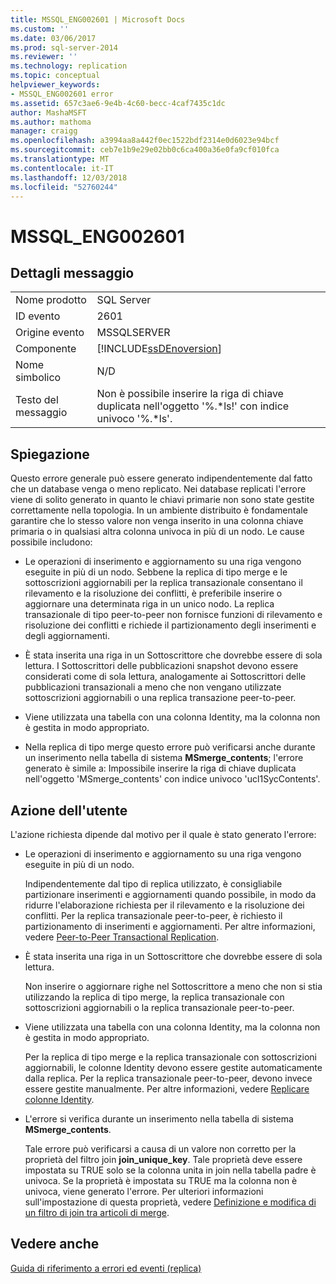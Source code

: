 ```yaml
---
title: MSSQL_ENG002601 | Microsoft Docs
ms.custom: ''
ms.date: 03/06/2017
ms.prod: sql-server-2014
ms.reviewer: ''
ms.technology: replication
ms.topic: conceptual
helpviewer_keywords:
- MSSQL_ENG002601 error
ms.assetid: 657c3ae6-9e4b-4c60-becc-4caf7435c1dc
author: MashaMSFT
ms.author: mathoma
manager: craigg
ms.openlocfilehash: a3994aa8a442f0ec1522bdf2314e0d6023e94bcf
ms.sourcegitcommit: ceb7e1b9e29e02bb0c6ca400a36e0fa9cf010fca
ms.translationtype: MT
ms.contentlocale: it-IT
ms.lasthandoff: 12/03/2018
ms.locfileid: "52760244"
---
```

# <a name="mssqleng002601"></a>MSSQL_ENG002601
    
## <a name="message-details"></a>Dettagli messaggio  
  
|||  
|-|-|  
|Nome prodotto|SQL Server|  
|ID evento|2601|  
|Origine evento|MSSQLSERVER|  
|Componente|[!INCLUDE[ssDEnoversion](../../includes/ssdenoversion-md.md)]|  
|Nome simbolico|N/D|  
|Testo del messaggio|Non è possibile inserire la riga di chiave duplicata nell'oggetto '%.*ls!' con indice univoco '%.\*ls'.|  
  
## <a name="explanation"></a>Spiegazione  
 Questo errore generale può essere generato indipendentemente dal fatto che un database venga o meno replicato. Nei database replicati l'errore viene di solito generato in quanto le chiavi primarie non sono state gestite correttamente nella topologia. In un ambiente distribuito è fondamentale garantire che lo stesso valore non venga inserito in una colonna chiave primaria o in qualsiasi altra colonna univoca in più di un nodo. Le cause possibile includono:  
  
-   Le operazioni di inserimento e aggiornamento su una riga vengono eseguite in più di un nodo. Sebbene la replica di tipo merge e le sottoscrizioni aggiornabili per la replica transazionale consentano il rilevamento e la risoluzione dei conflitti, è preferibile inserire o aggiornare una determinata riga in un unico nodo. La replica transazionale di tipo peer-to-peer non fornisce funzioni di rilevamento e risoluzione dei conflitti e richiede il partizionamento degli inserimenti e degli aggiornamenti.  
  
-   È stata inserita una riga in un Sottoscrittore che dovrebbe essere di sola lettura. I Sottoscrittori delle pubblicazioni snapshot devono essere considerati come di sola lettura, analogamente ai Sottoscrittori delle pubblicazioni transazionali a meno che non vengano utilizzate sottoscrizioni aggiornabili o una replica transazione peer-to-peer.  
  
-   Viene utilizzata una tabella con una colonna Identity, ma la colonna non è gestita in modo appropriato.  
  
-   Nella replica di tipo merge questo errore può verificarsi anche durante un inserimento nella tabella di sistema **MSmerge_contents**; l'errore generato è simile a: Impossibile inserire la riga di chiave duplicata nell'oggetto 'MSmerge_contents' con indice univoco 'ucl1SycContents'.  
  
## <a name="user-action"></a>Azione dell'utente  
 L'azione richiesta dipende dal motivo per il quale è stato generato l'errore:  
  
-   Le operazioni di inserimento e aggiornamento su una riga vengono eseguite in più di un nodo.  
  
     Indipendentemente dal tipo di replica utilizzato, è consigliabile partizionare inserimenti e aggiornamenti quando possibile, in modo da ridurre l'elaborazione richiesta per il rilevamento e la risoluzione dei conflitti. Per la replica transazionale peer-to-peer, è richiesto il partizionamento di inserimenti e aggiornamenti. Per altre informazioni, vedere [Peer-to-Peer Transactional Replication](transactional/peer-to-peer-transactional-replication.md).  
  
-   È stata inserita una riga in un Sottoscrittore che dovrebbe essere di sola lettura.  
  
     Non inserire o aggiornare righe nel Sottoscrittore a meno che non si stia utilizzando la replica di tipo merge, la replica transazionale con sottoscrizioni aggiornabili o la replica transazionale peer-to-peer.  
  
-   Viene utilizzata una tabella con una colonna Identity, ma la colonna non è gestita in modo appropriato.  
  
     Per la replica di tipo merge e la replica transazionale con sottoscrizioni aggiornabili, le colonne Identity devono essere gestite automaticamente dalla replica. Per la replica transazionale peer-to-peer, devono invece essere gestite manualmente. Per altre informazioni, vedere [Replicare colonne Identity](publish/replicate-identity-columns.md).  
  
-   L'errore si verifica durante un inserimento nella tabella di sistema **MSmerge_contents**.  
  
     Tale errore può verificarsi a causa di un valore non corretto per la proprietà del filtro join **join_unique_key**. Tale proprietà deve essere impostata su TRUE solo se la colonna unita in join nella tabella padre è univoca. Se la proprietà è impostata su TRUE ma la colonna non è univoca, viene generato l'errore. Per ulteriori informazioni sull'impostazione di questa proprietà, vedere [Definizione e modifica di un filtro di join tra articoli di merge](publish/define-and-modify-a-join-filter-between-merge-articles.md).  
  
## <a name="see-also"></a>Vedere anche  
 [Guida di riferimento a errori ed eventi &#40;replica&#41;](errors-and-events-reference-replication.md)  
  
  
